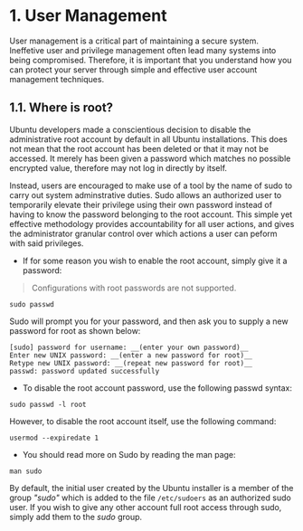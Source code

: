 # 1. User Management

User management is a critical part of maintaining a secure system. Ineffetive user and privilege management often lead many systems into being compromised. Therefore, it is important that you understand how you can protect your server through simple and effective user account management techniques.

## 1.1. Where is root?

Ubuntu developers made a conscientious decision to disable the administrative root account by default in all Ubuntu installations. This does not mean that the root account has been deleted or that it may not be accessed. It merely has been given a password which matches no possible encrypted value, therefore may not log in directly by itself.

Instead, users are encouraged to make use of a tool by the name of sudo to carry out system adminstrative duties. Sudo allows an authorized user to temporarily elevate their privilege using their own password instead of having to know the password belonging to the root account. This simple yet effective methodology provides accountability for all user actions, and gives the administrator granular control over which actions a user can peform with said privileges.

- If for some reason you wish to enable the root account, simply give it a password:

> Configurations with root passwords are not supported.

```
sudo passwd
```

Sudo will prompt you for your password, and then ask you to supply a new password for root as shown below:

```
[sudo] password for username: __(enter your own password)__
Enter new UNIX password: __(enter a new password for root)__
Retype new UNIX password: __(repeat new password for root)__
passwd: password updated successfully
```

- To disable the root account password, use the following passwd syntax:
```
sudo passwd -l root
```

However, to disable the root account itself, use the following command:
```
usermod --expiredate 1
```

- You should read more on Sudo by reading the man page:
```
man sudo
```

By default, the initial user created by the Ubuntu installer is a member of the group _"sudo"_ which is added to the file `/etc/sudoers` as an authorized sudo user. If you wish to give any other account full root access through sudo, simply add them to the _sudo_ group.
